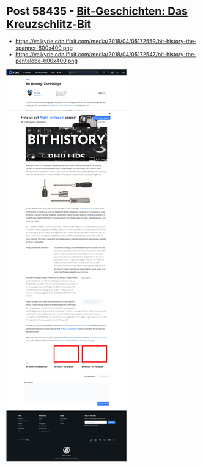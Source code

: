 # Post 58435 - [Bit-Geschichten: Das Kreuzschlitz-Bit](https://www.ifixit.com/News/58435/bit-geschichten-das-kreuzschlitz-bit)

- https://valkyrie.cdn.ifixit.com/media/2018/04/05172559/bit-history-the-spanner-600x400.png
- https://valkyrie.cdn.ifixit.com/media/2018/04/05172547/bit-history-the-pentalobe-600x400.png

![screencap](screenshots/03c702f9-0763-4d6c-bb5a-39d18fd141b4.png)
